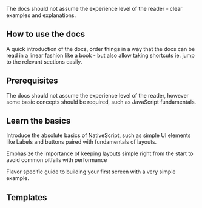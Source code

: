 The docs should not assume the experience level of the reader - clear examples and explanations.

## How to use the docs 

A quick introduction of the docs, order things in a way that the docs can be read in a linear fashion like a book - but also allow taking shortcuts ie. jump to the relevant sections easily.

## Prerequisites

The docs should not assume the experience level of the reader, however some basic concepts should be required, such as JavaScript fundamentals.

## Learn the basics

Introduce the absolute basics of NativeScript, such as simple UI elements like Labels and buttons paired with fundamentals of layouts.

Emphasize the importance of keeping layouts simple right from the start to avoid common pitfalls with performance

Flavor specific guide to building your first screen with a very simple example.

## Templates